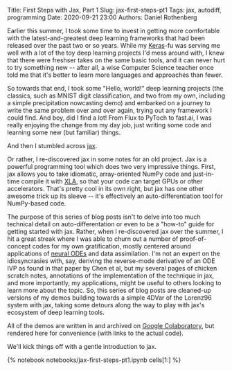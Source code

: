 Title: First Steps with Jax, Part 1
Slug: jax-first-steps-pt1
Tags: jax, autodiff, programming
Date: 2020-09-21 23:00
Authors: Daniel Rothenberg

Earlier this summer, I took some time to invest in getting more comfortable with the latest-and-greatest deep learning frameworks that had been released over the past two or so years.
While my [Keras](https://keras.io/)-fu was serving me well with a lot of the toy deep learning projects I'd mess around with, I knew that there were freshser takes on the same basic tools, and it can never hurt to try something new -- after all, a wise Computer Science teacher once told me that it's better to learn more languages and approaches than fewer. 

So towards that end, I took some "Hello, world!" deep learning projects (the classics, such as MNIST digit classification, and two from my own, including a simple precipitation nowcasting demo) and embarked on a journey to write the same problem over and over again, trying out any framework I could find.
And boy, did I find a lot!
From Flux to PyToch to fast.ai, I was really enjoying the change from my day job, just writing some code and learning some new (but familiar) things.

And then I stumbled across [jax](https://github.com/google/jax).

Or rather, I re-discovered jax in some notes for an old project. 
Jax is a powerful programming tool which does two very impressive things.
First, jax allows you to take idiomatic, array-oriented NumPy code and just-in-time compile it with [XLA](https://www.tensorflow.org/xla), so that your code can target GPUs or other accelerators.
That's pretty cool in its own right, but jax has one other awesome trick up its sleeve -- it's effectively an auto-differentiation tool for NumPy-based code. 

The purpose of this series of blog posts isn't to delve into too much technical detail on auto-differentation or even to be a "how-to" guide for getting started with jax.
Rather, when I re-discovered jax over the summer, I hit a great streak where I was able to churn out a number of proof-of-concept codes for my own gratification, mostly centered around applications of [neural ODEs](https://arxiv.org/abs/1806.07366) and data assimilation. 
I'm not an expert on the idiosyncrasies with, say, deriving the reverse-mode derivative of an ODE IVP as found in that paper by Chen et al, but my several pages of chicken scratch notes, annotations of the implementation of the technique in jax, and more importantly, my applications, might be useful to others looking to learn more about the topic.
So, this series of blog posts are cleaned-up versions of my demos building towards a simple 4DVar of the Lorenz96 system with jax, taking some detours along the way to play with jax's ecosystem of deep learning tools. 

All of the demos are written in and archived on [Google Colaboratory](https://colab.research.google.com/), but rendered here for convenience (with links to the actual code).

We'll kick things off with a gentle introduction to jax.

{% notebook notebooks/jax-first-steps-pt1.ipynb cells[1:] %}

